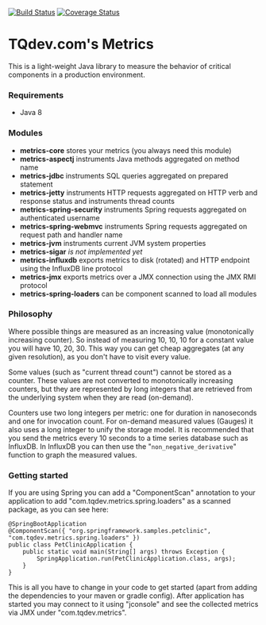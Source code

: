 [![Build Status](https://travis-ci.org/mevdschee/tqdev-metrics.svg?branch=master)](https://travis-ci.org/mevdschee/tqdev-metrics?branch=master)
[![Coverage Status](https://coveralls.io/repos/github/mevdschee/tqdev-metrics/badge.svg?branch=master)](https://coveralls.io/github/mevdschee/tqdev-metrics?branch=master)

# TQdev.com's Metrics

This is a light-weight Java library to measure the behavior of critical components in a production environment.

### Requirements

- Java 8

### Modules

- **metrics-core** stores your metrics (you always need this module)
- **metrics-aspectj** instruments Java methods aggregated on method name
- **metrics-jdbc** instruments SQL queries aggregated on prepared statement
- **metrics-jetty** instruments HTTP requests aggregated on HTTP verb and response status and instruments thread counts
- **metrics-spring-security** instruments Spring requests aggregated on authenticated username
- **metrics-spring-webmvc** instruments Spring requests aggregated on request path and handler name
- **metrics-jvm** instruments current JVM system properties
- **metrics-sigar** _is not implemented yet_
- **metrics-influxdb** exports metrics to disk (rotated) and HTTP endpoint using the InfluxDB line protocol
- **metrics-jmx** exports metrics over a JMX connection using the JMX RMI protocol
- **metrics-spring-loaders** can be component scanned to load all modules

### Philosophy

Where possible things are measured as an increasing value (monotonically increasing counter).
So instead of measuring 10, 10, 10 for a constant value you will have 10, 20, 30.
This way you can get cheap aggregates (at any given resolution), as you don't have to visit every value.

Some values (such as "current thread count") cannot be stored as a counter. These values are not
converted to monotonically increasing counters, but they are represented by long integers that are
retrieved from the underlying system when they are read (on-demand).

Counters use two long integers per metric: one for duration in nanoseconds and one for invocation count.
For on-demand measured values (Gauges) it also uses a long integer to unify the storage model. It is
recommended that you send the metrics every 10 seconds to a time series database such as InfluxDB.
In InfluxDB you can then use the "`non_negative_derivative`" function to graph the measured values.

### Getting started

If you are using Spring you can add a "ComponentScan" annotation to your application to add 
"com.tqdev.metrics.spring.loaders" as a scanned package, as you can see here:

    @SpringBootApplication
    @ComponentScan({ "org.springframework.samples.petclinic", "com.tqdev.metrics.spring.loaders" })
    public class PetClinicApplication {
        public static void main(String[] args) throws Exception {
    	    SpringApplication.run(PetClinicApplication.class, args);
        }
    }

This is all you have to change in your code to get started (apart from adding the dependencies to your
maven or gradle config). After application has started you may connect to it using "jconsole" and see
the collected metrics via JMX under "com.tqdev.metrics".
